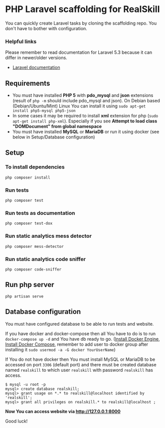 # PHP Laravel scaffolding for RealSkill

You can quickly create Laravel tasks by cloning the scaffolding repo. You don't have to bother with configuration.

### Helpful links

Please remember to read documentation for Laravel 5.3 because it can differ in newer/older versions.

* [Laravel documentation](https://laravel.com/docs/5.3)

## Requirements

 * You must have installed **PHP 5** with **pdo_mysql** and **json** extensions (result of `php -m` should include pdo_mysql and json). On Debian based (Debian/Ubuntu/Mint) Linux You can install it using `sudo apt-get install php5-mysql php5-json`
 * In some cases it may be required to install **xml** extension for php (`sudo apt-get install php-xml`). Especially if you see **Attempt to load class "DOMDocument" from global namespace** 
 * You must have installed **MySQL** or **MariaDB** or run it using docker (see below in Setup/Database configuration)
 
## Setup

### To install dependencies

    php composer install

### Run tests

    php composer test

### Run tests as documentation

    php composer test-dox
    
### Run static analytics mess detector

    php composer mess-detector
    
### Run static analytics code sniffer

    php composer code-sniffer

## Run php server

    php artisan serve
    
    
## Database configuration

You must have configured database to be able to run tests and website.

If you have docker and docker-compose then all You have to do is to run `docker-compose up -d` and You have db ready to go. ([Install Docker Engine](https://docs.docker.com/engine/installation/), [Install Docker Compose](https://docs.docker.com/compose/install/), remember to add user to docker group after installing it `sudo usermod -a -G docker YourUserName`)

If You do not have docker then You must install MySQL or MariaDB to be accessed on port `3306` (default port) and there must be created database named `realskill` to which user `realskill` with password `realskill` has access.
```
$ mysql -u root -p
mysql> create database realskill;
mysql> grant usage on *.* to realskill@localhost identified by 'realskill';
mysql> grant all privileges on realskill.* to realskill@localhost ;
```

**Now You can access website via http://127.0.0.1:8000**

Good luck!
